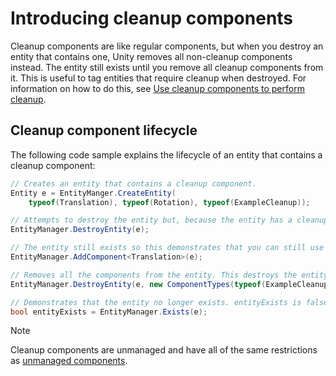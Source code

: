 # Introducing cleanup components

Cleanup components are like regular components, but when you destroy an entity that contains one, Unity removes all non-cleanup components instead. The entity still exists until you remove all cleanup components from it. This is useful to tag entities that require cleanup when destroyed. For information on how to do this, see [Use cleanup components to perform cleanup](components-cleanup-cleanup.md).

## Cleanup component lifecycle

The following code sample explains the lifecycle of an entity that contains a cleanup component:

```c#
// Creates an entity that contains a cleanup component.
Entity e = EntityManger.CreateEntity(
    typeof(Translation), typeof(Rotation), typeof(ExampleCleanup));

// Attempts to destroy the entity but, because the entity has a cleanup component, Unity doesn't actually destroy the entity. Instead, Unity just removes the Translation and Rotation components. 
EntityManager.DestroyEntity(e);

// The entity still exists so this demonstrates that you can still use the entity normally.
EntityManager.AddComponent<Translation>(e);

// Removes all the components from the entity. This destroys the entity.
EntityManager.DestroyEntity(e, new ComponentTypes(typeof(ExampleCleanup), typeof(Translation)));

// Demonstrates that the entity no longer exists. entityExists is false. 
bool entityExists = EntityManager.Exists(e);
```

> [!NOTE]
> Cleanup components are unmanaged and have all of the same restrictions as [unmanaged components](components-unmanaged.md).
